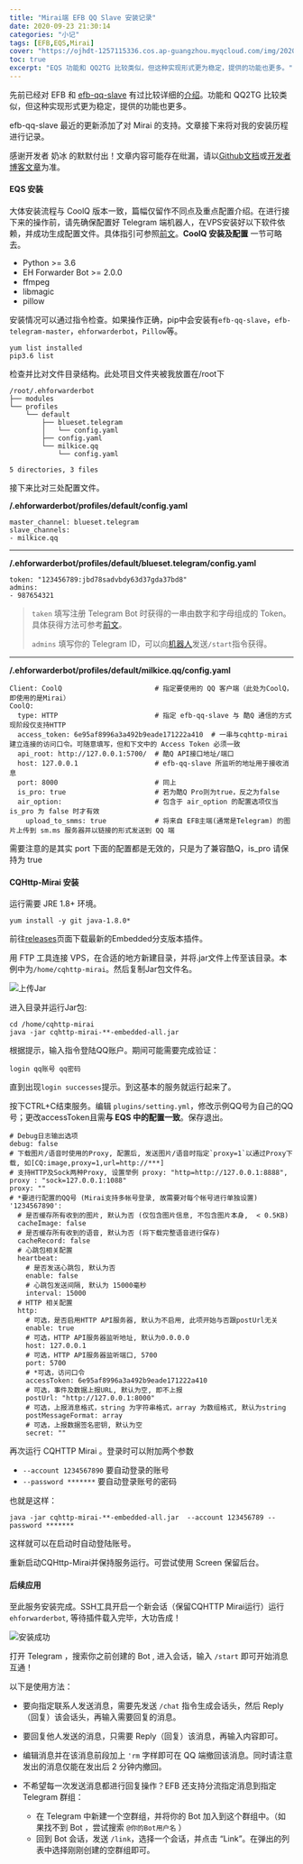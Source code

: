 ```yaml
---
title: "Mirai端 EFB QQ Slave 安装记录"
date: 2020-09-23 21:30:14
categories: "小记"
tags: [EFB,EQS,Mirai]
cover: "https://ojhdt-1257115336.cos.ap-guangzhou.myqcloud.com/img/20200923/0.png"
toc: true
excerpt: "EQS 功能和 QQ2TG 比较类似，但这种实现形式更为稳定，提供的功能也更多。"
---
```

先前已经对 EFB 和 [efb-qq-slave](https://github.com/milkice233/efb-qq-slave) 有过比较详细的[介绍](https://blog.ojhdt.com/20190606/efb/)。功能和 QQ2TG 比较类似，但这种实现形式更为稳定，提供的功能也更多。

efb-qq-slave 最近的更新添加了对 Mirai 的支持。文章接下来将对我的安装历程进行记录。

感谢开发者 奶冰 的默默付出！文章内容可能存在纰漏，请以[Github文档](https://github.com/milkice233/efb-qq-slave)或[开发者博客文章](https://milkice.me/2018/09/17/efb-how-to-send-and-receive-messages-from-qq-on-telegram/)为准。

#### EQS 安装

大体安装流程与 CoolQ 版本一致，篇幅仅留作不同点及重点配置介绍。在进行接下来的操作前，请先确保配置好 Telegram 端机器人，在VPS安装好以下软件依赖，并成功生成配置文件。具体指引可参照[前文](https://blog.ojhdt.com/20190606/efb/)。**CoolQ 安装及配置** 一节可略去。

- Python >= 3.6
- EH Forwarder Bot >= 2.0.0
- ffmpeg
- libmagic
- pillow

安装情况可以通过指令检查。如果操作正确，pip中会安装有`efb-qq-slave`，`efb-telegram-master`，`ehforwarderbot`，`Pillow`等。
```
yum list installed
pip3.6 list
```

检查并比对文件目录结构。此处项目文件夹被我放置在/root下
```
/root/.ehforwarderbot
├── modules
└── profiles
    └── default
        ├── blueset.telegram
        │   └── config.yaml
        ├── config.yaml
        └── milkice.qq
            └── config.yaml

5 directories, 3 files
```
接下来比对三处配置文件。

**/.ehforwarderbot/profiles/default/config.yaml**
```
master_channel: blueset.telegram
slave_channels:
- milkice.qq
```
---
**/.ehforwarderbot/profiles/default/blueset.telegram/config.yaml**

```
token: "123456789:jbd78sadvbdy63d37gda37bd8"
admins:
- 987654321
```

>`taken` 填写注册 Telegram Bot 时获得的一串由数字和字母组成的 Token。具体获得方法可参考[前文](https://blog.ojhdt.com/20190606/efb/#Telegram-%E4%B8%8A%E7%9A%84%E6%AD%A5%E9%AA%A4)。
>
>`admins` 填写你的 Telegram ID，可以向[机器人](https://t.me/get_id_bot)发送`/start`指令获得。
---

**/.ehforwarderbot/profiles/default/milkice.qq/config.yaml**

```
Client: CoolQ                       # 指定要使用的 QQ 客户端（此处为CoolQ，即使用的是Mirai）
CoolQ:
  type: HTTP                        # 指定 efb-qq-slave 与 酷Q 通信的方式 现阶段仅支持HTTP
  access_token: 6e95af8996a3a492b9eade171222a410  # 一串与cqhttp-mirai建立连接的访问口令。可随意填写，但和下文中的 Access Token 必须一致
  api_root: http://127.0.0.1:5700/  # 酷Q API接口地址/端口
  host: 127.0.0.1                   # efb-qq-slave 所监听的地址用于接收消息
  port: 8000                        # 同上
  is_pro: true                      # 若为酷Q Pro则为true，反之为false
  air_option:                       # 包含于 air_option 的配置选项仅当 is_pro 为 false 时才有效
    upload_to_smms: true            # 将来自 EFB主端(通常是Telegram) 的图片上传到 sm.ms 服务器并以链接的形式发送到 QQ 端
```
需要注意的是其实 port 下面的配置都是无效的，只是为了兼容酷Q，is_pro 请保持为 true


#### CQHttp-Mirai 安装

运行需要 JRE 1.8+ 环境。
```
yum install -y git java-1.8.0*
```
前往[releases](https://github.com/yyuueexxiinngg/cqhttp-mirai/releases)页面下载最新的Embedded分支版本插件。

用 FTP 工具连接 VPS，在合适的地方新建目录，并将.jar文件上传至该目录。本例中为`/home/cqhttp-mirai`。然后复制Jar包文件名。

![上传Jar](https://ojhdt-1257115336.cos.ap-guangzhou.myqcloud.com/img/20200829/8.png)

进入目录并运行Jar包: 
```
cd /home/cqhttp-mirai
java -jar cqhttp-mirai-**-embedded-all.jar
```
根据提示，输入指令登陆QQ账户。期间可能需要完成验证：
```
login qq账号 qq密码
```
直到出现`login successes`提示。到这基本的服务就运行起来了。

按下CTRL+C结束服务。编辑 `plugins/setting.yml`，修改示例QQ号为自己的QQ号；更改accessToken且需**与 EQS 中的配置一致**。保存退出。
```
# Debug日志输出选项
debug: false
# 下载图片/语音时使用的Proxy, 配置后, 发送图片/语音时指定`proxy=1`以通过Proxy下载, 如[CQ:image,proxy=1,url=http://***]
# 支持HTTP及Sock两种Proxy, 设置举例 proxy: "http=http://127.0.0.1:8888", proxy : "sock=127.0.0.1:1088"
proxy: ""
# *要进行配置的QQ号 (Mirai支持多帐号登录, 故需要对每个帐号进行单独设置)
'1234567890':
  # 是否缓存所有收到的图片, 默认为否 (仅包含图片信息, 不包含图片本身,  < 0.5KB)
  cacheImage: false
  # 是否缓存所有收到的语音, 默认为否 (将下载完整语音进行保存)
  cacheRecord: false
  # 心跳包相关配置
  heartbeat:
    # 是否发送心跳包, 默认为否
    enable: false
    # 心跳包发送间隔, 默认为 15000毫秒
    interval: 15000
  # HTTP 相关配置
  http:
    # 可选，是否启用HTTP API服务器, 默认为不启用, 此项开始与否跟postUrl无关
    enable: true
    # 可选，HTTP API服务器监听地址, 默认为0.0.0.0
    host: 127.0.0.1
    # 可选，HTTP API服务器监听端口, 5700
    port: 5700
    # *可选，访问口令
    accessToken: 6e95af8996a3a492b9eade171222a410
    # 可选，事件及数据上报URL, 默认为空, 即不上报
    postUrl: "http://127.0.0.1:8000"
    # 可选，上报消息格式，string 为字符串格式，array 为数组格式, 默认为string
    postMessageFormat: array
    # 可选，上报数据签名密钥, 默认为空
    secret: ""
```
再次运行 CQHTTP Mirai 。登录时可以附加两个参数
- `--account 1234567890` 要自动登录的账号
- `--password *******` 要自动登录账号的密码

也就是这样：
```
java -jar cqhttp-mirai-**-embedded-all.jar  --account 123456789 --password *******
```
这样就可以在启动时自动登陆账号。

重新启动CQHttp-Mirai并保持服务运行。可尝试使用 Screen 保留后台。

#### 后续应用

至此服务安装完成。SSH工具开启一个新会话（保留CQHTTP Mirai运行）运行 `ehforwarderbot`, 等待插件载入完毕，大功告成！

![安装成功](https://ojhdt-1257115336.cos.ap-guangzhou.myqcloud.com/img/20200923/1.png)

打开 Telegram ，搜索你之前创建的 Bot , 进入会话，输入 `/start` 即可开始消息互通！

以下是使用方法：

- 要向指定联系人发送消息，需要先发送 `/chat` 指令生成会话头，然后 Reply（回复）该会话头，再输入需要回复的消息。

- 要回复他人发送的消息，只需要 Reply（回复）该消息，再输入内容即可。

- 编辑消息并在该消息前段加上 `'rm` 字样即可在 QQ 端撤回该消息。同时请注意发出的消息仅能在发出后 2 分钟内撤回。

- 不希望每一次发送消息都进行回复操作？EFB 还支持分流指定消息到指定 Telegram 群组：

   - 在 Telegram 中新建一个空群组，并将你的 Bot 加入到这个群组中。（如果找不到 Bot ，尝试搜索 `@你的Bot用户名` ）
   - 回到 Bot 会话，发送 `/link`，选择一个会话，并点击 “Link”。在弹出的列表中选择刚刚创建的空群组即可。